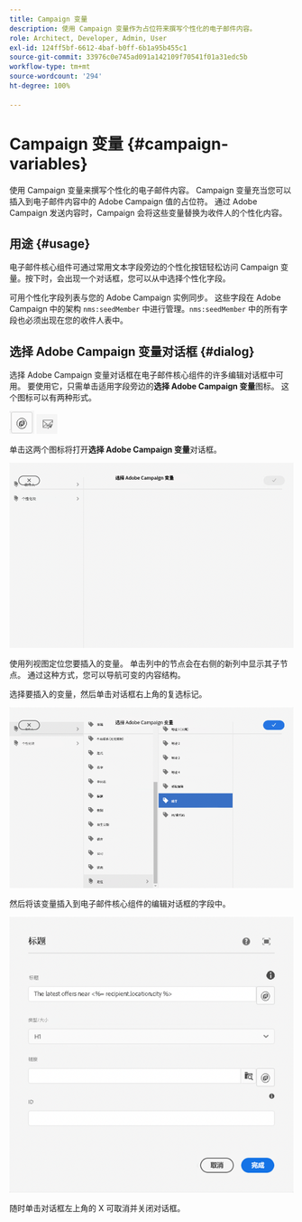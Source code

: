 ```yaml
---
title: Campaign 变量
description: 使用 Campaign 变量作为占位符来撰写个性化的电子邮件内容。
role: Architect, Developer, Admin, User
exl-id: 124ff5bf-6612-4baf-b0ff-6b1a95b455c1
source-git-commit: 33976c0e745ad091a142109f70541f01a31edc5b
workflow-type: tm+mt
source-wordcount: '294'
ht-degree: 100%

---
```



# Campaign 变量 {#campaign-variables}

使用 Campaign 变量来撰写个性化的电子邮件内容。 Campaign 变量充当您可以插入到电子邮件内容中的 Adobe Campaign 值的占位符。 通过 Adobe Campaign 发送内容时，Campaign 会将这些变量替换为收件人的个性化内容。

## 用途 {#usage}

电子邮件核心组件可通过常用文本字段旁边的个性化按钮轻松访问 Campaign 变量。按下时，会出现一个对话框，您可以从中选择个性化字段。

可用个性化字段列表与您的 Adobe Campaign 实例同步。 这些字段在 Adobe Campaign 中的架构 `nms:seedMember` 中进行管理。`nms:seedMember` 中的所有字段也必须出现在您的收件人表中。

## 选择 Adobe Campaign 变量对话框 {#dialog}

选择 Adobe Campaign 变量对话框在电子邮件核心组件的许多编辑对话框中可用。 要使用它，只需单击适用字段旁边的&#x200B;**选择 Adobe Campaign 变量**&#x200B;图标。 这个图标可以有两种形式。

![Adobe Campaign 按钮](/help/email/assets/campaign-button.png)
![选择 Adobe Campaign 变量图标](/help/email/assets/select-adobe-campaign-variable-icon.png)

单击这两个图标将打开&#x200B;**选择 Adobe Campaign 变量**&#x200B;对话框。

![选择 Adobe Campaign 变量对话框](assets/select-campaign-variable-dialog.png)

使用列视图定位您要插入的变量。 单击列中的节点会在右侧的新列中显示其子节点。 通过这种方式，您可以导航可变的内容结构。

选择要插入的变量，然后单击对话框右上角的复选标记。

![已选择 Adobe Campaign 变量](assets/select-campaign-variable-dialog-selected.png)

然后将该变量插入到电子邮件核心组件的编辑对话框的字段中。

![Campaign 变量插入到编辑对话框中](assets/campaign-variable.png)

随时单击对话框左上角的 X 可取消并关闭对话框。

